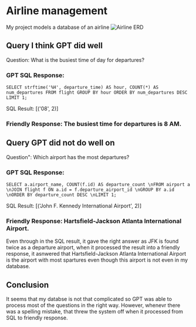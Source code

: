 # Airline management
My project models a database of an airline
![Airline ERD](https://github.com/user-attachments/assets/1d1747b5-8b8c-4cf6-8fb2-8ae8d7968f32)

## Query I think GPT did well

Question: What is the busiest time of day for departures?

### GPT SQL Response:

``` SELECT strftime('%H', departure_time) AS hour, COUNT(*) AS num_departures FROM flight GROUP BY hour ORDER BY num_departures DESC LIMIT 1; ```

SQL Result: [('08', 2)]
### Friendly Response: The busiest time for departures is 8 AM.

## Query GPT did not do well on

Question": Which airport has the most departures?

### GPT SQL Response:

``` SELECT a.airport_name, COUNT(f.id) AS departure_count \nFROM airport a \nJOIN flight f ON a.id = f.departure_airport_id \nGROUP BY a.id \nORDER BY departure_count DESC \nLIMIT 1; ```

SQL Result: [('John F. Kennedy International Airport', 2)]
### Friendly Response: Hartsfield-Jackson Atlanta International Airport.

Even through in the SQL result, it gave the right answer as JFK is found twice as a departure airport, when it processed the result into a friendly response, it asnwered that Hartsfield-Jackson Atlanta International Airport is the airport with most spartures even though this airport is not even in my database.

## Conclusion
It seems that my databse is not that complicated so GPT was able to process most of the questions in the right way. However, whenevr there was a spelling mistake, that threw the system off when it processed from SQL to friendly response.
